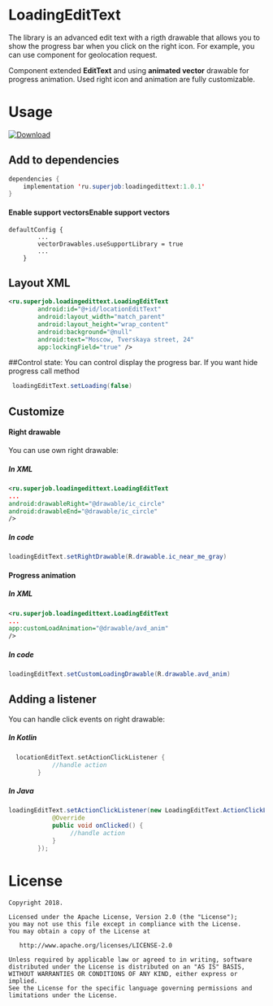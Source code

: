 # LoadingEditText

The library is an advanced edit text with a rigth drawable that allows you to show the progress bar when you click on the right icon. For example, you can use component for geolocation request.

Component extended **EditText** and using **animated vector** drawable for progress animation. Used right icon and animation are fully customizable.

# Usage

[ ![Download](https://api.bintray.com/packages/superjob/android/loadingedittext/images/download.svg) ](https://bintray.com/superjob/android/loadingedittext/_latestVersion)
## Add to dependencies
```java
dependencies {
    implementation 'ru.superjob:loadingedittext:1.0.1'
}
```
#### Enable support vectorsEnable support vectors
```
defaultConfig {
		...
		vectorDrawables.useSupportLibrary = true
		...
	}
```

## Layout XML
```xml
<ru.superjob.loadingedittext.LoadingEditText
		android:id="@+id/locationEditText"
		android:layout_width="match_parent"
		android:layout_height="wrap_content"
		android:background="@null"
		android:text="Moscow, Tverskaya street, 24"
		app:lockingField="true" />
```

##Control state:
You can control display the progress bar.
If you want hide progress call method
```java
 loadingEditText.setLoading(false)
```

## Customize

#### Right drawable
You can use own right drawable:

##### In XML
```xml
<ru.superjob.loadingedittext.LoadingEditText
...
android:drawableRight="@drawable/ic_circle"
android:drawableEnd="@drawable/ic_circle"
/>
```

##### In code
```java
loadingEditText.setRightDrawable(R.drawable.ic_near_me_gray)
```
#### Progress animation
##### In XML
```xml
<ru.superjob.loadingedittext.LoadingEditText
...
app:customLoadAnimation="@drawable/avd_anim"
/>
```

##### In code
```java
loadingEditText.setCustomLoadingDrawable(R.drawable.avd_anim)
```

## Adding a listener
You can handle click events on right drawable:

##### In Kotlin
```kotlin
  locationEditText.setActionClickListener {
            //handle action
        }
```

##### In Java
```java
loadingEditText.setActionClickListener(new LoadingEditText.ActionClickListener() {
			@Override
			public void onClicked() {
				 //handle action
			}
		});
```
# License

    Copyright 2018.

    Licensed under the Apache License, Version 2.0 (the "License");
    you may not use this file except in compliance with the License.
    You may obtain a copy of the License at

       http://www.apache.org/licenses/LICENSE-2.0

    Unless required by applicable law or agreed to in writing, software
    distributed under the License is distributed on an "AS IS" BASIS,
    WITHOUT WARRANTIES OR CONDITIONS OF ANY KIND, either express or implied.
    See the License for the specific language governing permissions and
    limitations under the License.
